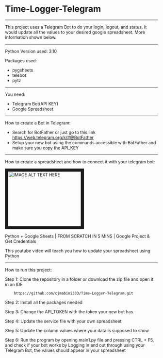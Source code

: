 # Time-Logger-Telegram
---

This project uses a Telegram Bot to do your login, logout, and status. 
It would update all the values to your desired google spreadsheet. More information shown below. 


---

Python Version used: 3.10

Packages used:
- pygsheets
- telebot
- pytz


---

You need:
- Telegram Bot(API KEY)
- Google Spreadsheet


---


How to create a Bot in Telegram:
- Search for BotFather or just go to this link https://web.telegram.org/k/#@BotFather
- Setup your new bot using the commands accessible with BotFather and make sure you copy the API_KEY


---


How to create a spreadsheet and how to connect it with your telegram bot:

<a href="http://www.youtube.com/watch?feature=player_embedded&v=anqwLrVPBYg
" target="_blank"><img src="http://img.youtube.com/vi/anqwLrVPBYg/0.jpg" 
alt="IMAGE ALT TEXT HERE" width="240" height="180" border="10" /></a>

Python + Google Sheets | FROM SCRATCH IN 5 MINS | Google Project & Get Credentials
 
This youtube video will teach you how to update your spreadsheet using Python

---

How to run this project:

Step 1: Clone the repository in a folder or download the zip file and open it in an IDE
      
        https://github.com/cjmabini333/Time-Logger-Telegram.git


Step 2: Install all the packages needed


Step 3: Change the API_TOKEN with the token your new bot has

Step 4: Update the service file with your own spreadsheet

Step 5: Update the column values where your data is supposed to show

Step 6: Run the program by opening main1.py file and pressing CTRL + F5, and check if your bot works by
        Logging in and out through using your Telegram Bot, the values should appear in your spreadsheet
